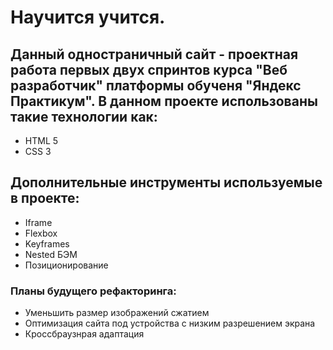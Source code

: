 # Научится учится.

## Данный одностраничный сайт - проектная работа первых двух спринтов курса "Веб разработчик" платформы обученя "Яндекс Практикум". В данном проекте использованы такие технологии как: 
* HTML 5
* CSS 3
## Дополнительные инструменты используемые в проекте:
* Iframe
* Flexbox
* Keyframes
* Nested БЭМ
* Позиционирование

### Планы будущего рефакторинга:
* Уменьшить размер изображений сжатием
* Оптимизация сайта под устройства с низким разрешением экрана
* Кроссбраузнрая адаптация 